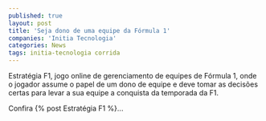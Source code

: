 ```yaml
---
published: true
layout: post
title: 'Seja dono de uma equipe da Fórmula 1'
companies: 'Initia Tecnologia'
categories: News
tags: initia-tecnologia corrida
---
```

Estratégia F1, jogo online de gerenciamento de equipes de Fórmula 1, onde o jogador assume o papel de um dono de equipe e deve tomar as decisões certas para levar a sua equipe a conquista da temporada da F1.

Confira {% post Estratégia F1 %}...
